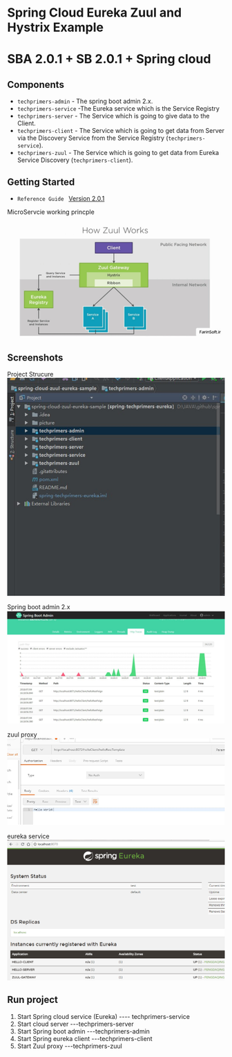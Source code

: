 # Spring Cloud  Eureka Zuul and Hystrix Example
SBA 2.0.1   +  SB 2.0.1 + Spring cloud  
===============================

## Components
- `techprimers-admin` -  The spring boot admin 2.x.
- `techprimers-service` -The Eureka service which is the Service Registry
- `techprimers-server` - The Service which is going to give data to the Client.
- `techprimers-client` - The Service which is going to get data from Server via the Discovery Service from the Service Registry (`techprimers-service`).
- `techprimers-zuul` - The Service which is going to get data from Eureka Service  Discovery (`techprimers-client`).  


## Getting Started

- `Reference Guide `
[Version 2.0.1](http://codecentric.github.io/spring-boot-admin/2.0.1/)


MicroServcie working princple 
![Screenshot application list](/picture/Java-microservices.jpg)


## Screenshots 

 Project Strucure
![Screenshot application list](/picture/projectStructure.png)
 
 
Spring boot admin 2.x 
![Screenshot application list](/picture/metric.png)

  zuul proxy
 ![Screenshot application list](/picture/zuulproxy.png)

 
 eureka service 
 ![Screenshot application list](/picture/eureka.png)


 
## Run project 
 1. Start Spring cloud service (Eureka) ---- techprimers-service
 2. Start cloud server  ---techprimers-server
 3. Start Spring boot admin  ---techprimers-admin
 4. Start Spring eureka client  ---techprimers-client
 5. Start Zuul proxy  ---techprimers-zuul
